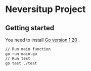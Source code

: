 # Neversitup Project

## Getting started

You need to install [Go version 1.20](https://go.dev/dl/) .

```bash
// Run main function
go run main.go
// Run test
go test ./test
```
